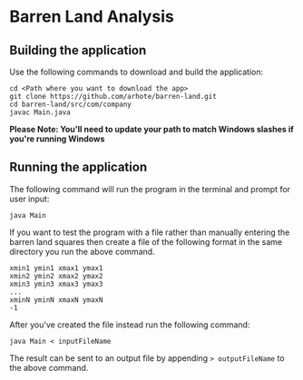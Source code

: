 Barren Land Analysis
=====================
## Building the application
Use the following commands to download and build the application:
```
cd <Path where you want to download the app>
git clone https://github.com/arhote/barren-land.git
cd barren-land/src/com/company
javac Main.java
```
**Please Note: You'll need to update your path to match Windows slashes if you're running Windows**

## Running the application
The following command will run the program in the terminal and prompt for user input:
```
java Main
```
If you want to test the program with a file rather than manually entering the barren land squares then create a file of 
the following format in the same directory you run the above command.
```
xmin1 ymin1 xmax1 ymax1
xmin2 ymin2 xmax2 ymax2
xmin3 ymin3 xmax3 ymax3
...
xminN yminN xmaxN ymaxN
-1
```
After you've created the file instead run the following command:
```
java Main < inputFileName
```
The result can be sent to an output file by appending `> outputFileName` to the above command.